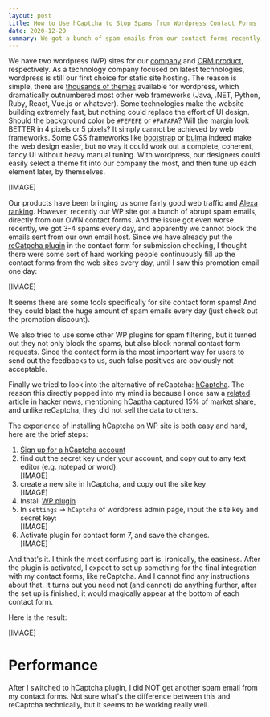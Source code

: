 ```yaml
---
layout: post
title: How to Use hCaptcha to Stop Spams from Wordpress Contact Forms
date: 2020-12-29
summary: We got a bunch of spam emails from our contact forms recently, and the reCaptcha WP plugin seems not working.
---
```


We have two wordpress (WP) sites for our [company](https://www.bart.com.hk) and [CRM product](https://www.simplemobilecrm.com), respectively. As a technology company focused on latest technologies, wordpress is still our first choice for static site hosting. The reason is simple, there are [thousands of themes](https://themeforest.net/category/wordpress?term=theme) available for wordpress, which dramatically outnumbered most other web frameworks (Java, .NET, Python, Ruby, React, Vue.js or whatever). Some technologies make the website building extremely fast, but nothing could replace the effort of UI design. Should the background color be `#FEFEFE` or `#FAFAFA`? Will the margin look BETTER in 4 pixels or 5 pixels? It simply cannot be achieved by web frameworks. Some CSS frameworks like [bootstrap](https://getbootstrap.com) or [bulma](https://bulma.io) indeed make the web design easier, but no way it could work out a complete, coherent, fancy UI without heavy manual tuning. With wordpress, our designers could easily select a theme fit into our company the most, and then tune up each element later, by themselves.

[IMAGE]

Our products have been bringing us some fairly good web traffic and [Alexa ranking](https://www.alexa.com/siteinfo/bart.com.hk#trafficstats). However, recently our WP site got a bunch of abrupt spam emails, directly from our OWN contact forms. And the issue got even worse recently, we got 3-4 spams every day, and apparently we cannot block the emails sent from our own email host. Since we have already put the [reCatpcha plugin](https://wordpress.org/plugins/google-captcha/) in the contact form for submission checking, I thought there were some sort of hard working people continuously fill up the contact forms from the web sites every day, until I saw this promotion email one day:


[IMAGE]

It seems there are some tools specifically for site contact form spams! And they could blast the huge amount of spam emails every day (just check out the promotion discount).


We also tried to use some other WP plugins for spam filtering, but it turned out they not only block the spams, but also block normal contact form requests. Since the contact form is the most important way for users to send out the feedbacks to us, such false positives are obviously not acceptable.

Finally we tried to look into the alternative of reCaptcha: [hCaptcha](https://www.hCaptcha.com/). The reason this directly popped into my mind is because I once saw a [related article](https://news.ycombinator.com/item?id=25212541) in hacker news, mentioning hCaptha captured 15% of market share, and unlike reCaptcha, they did not sell the data to others.  


The experience of installing hCaptcha on WP site is both easy and hard, here are the brief steps:
1. [Sign up for a hCaptcha account](https://www.hCaptcha.com/)
2. find out the secret key under your account, and copy out to any text editor (e.g. notepad or word).\
[IMAGE]
3. create a new site in hCaptcha, and copy out the site key\
[IMAGE]
3. Install [WP plugin](https://wordpress.org/plugins/hCaptcha-for-forms-and-more/)
4. In `settings` -> `hCaptcha` of wordpress admin page, input the site key and secret key:\
[IMAGE]
5. Activate plugin for contact form 7, and save the changes.\
[IMAGE]

And that's it. I think the most confusing part is, ironically, the easiness. After the plugin is activated, I expect to set up something for the final integration with my contact forms, like reCaptcha. And I cannot find any instructions about that. It turns out you need not (and cannot) do anything further, after the set up is finished, it would magically appear at the bottom of each contact form.


Here is the result:

[IMAGE]


# Performance

After I switched to hCaptcha plugin, I did NOT get another spam email from my contact forms. Not sure what's the difference between this and reCaptcha technically, but it seems to be working really well.

